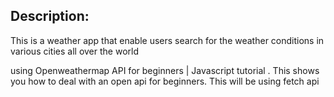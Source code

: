 ## Description: 
This is a weather app that enable users search for the weather conditions in various cities all over the world 

using Openweathermap API for beginners | Javascript tutorial . This shows you how to deal with an open api for beginners. This will be using fetch api 
